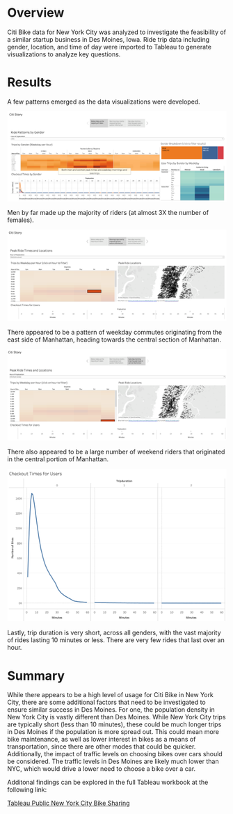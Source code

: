 # Overview
Citi Bike data for New York City was analyzed to investigate the feasibility of a similar startup business in Des Moines, Iowa.  Ride trip data including gender, location, and time of day were imported to Tableau to generate visualizations to analyze key questions.  

# Results
A few patterns emerged as the data visualizations were developed.  

![ridesbygender](Images/ridesbygender.png)

Men by far made up the majority of riders (at almost 3X the number of females).  

![morningrides](Images/morningrides.png)

There appeared to be a pattern of weekday commutes originating from the east side of Manhattan, heading towards the central section of Manhattan.  

![weekendrides](Images/weekendrides.png)

There also appeared to be a large number of weekend riders that originated in the central portion of Manhattan.

![tripduration](Images/tripduration.png)

Lastly, trip duration is very short, across all genders, with the vast majority of rides lasting 10 minutes or less.  There are very few rides that last over an hour.  

# Summary
While there appears to be a high level of usage for Citi Bike in New York City, there are some additional factors that need to be investigated to ensure similar success in Des Moines.  For one, the population density in New York City is vastly different than Des Moines.  While New York City trips are typically short (less than 10 minutes), these could be much longer trips in Des Moines if the population is more spread out.  This could mean more bike maintenance, as well as lower interest in bikes as a means of transportation, since there are other modes that could be quicker.  Additionally, the impact of traffic levels on choosing bikes over cars should be considered.  The traffic levels in Des Moines are likely much lower than NYC, which would drive a lower need to choose a bike over a car.

Additonal findings can be explored in the full Tableau workbook at the following link:

[Tableau Public New York City Bike Sharing](https://public.tableau.com/app/profile/zack.scott/viz/NewYorkCityBikeSharing/NewYorkCityBikeSharingTrends)